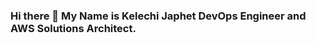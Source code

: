 ### Hi there 👋 My Name is Kelechi Japhet DevOps Engineer and AWS Solutions Architect.

<!--
**kcjaphet/kcjaphet** is a ✨ _special_ ✨ repository because its `README.md` (this file) appears on your GitHub profile.

Here are some ideas to get you started:
I am a DevOps Engineer and a Certified AWS Solutions Architect SAA-CO2 Cloud Computing and Linux System Administrator. I have a comprehensive understanding of AWS services and technologies. General cloud computing, setting up, configuring and maintaining servers. I have the ability to build secure and robust solutions using architectural design principles based on customer requirements. I can strategically design well-architected distributed systems that are scalable, resilient, efficient, and fault-tolerant.
I effectively work with DevOps tools such as Jenkins, Docker, Kubernetes, Git, Terraform, Ancible, Puppet and Nagios. I Build, Deploy, Manage and Monitor CI/CD pipelines.


- 🔭 I’m currently working on IAC using CloudFormationa and Terraform.
- Languages and Tools:
  Git GitHub Docker Kubernetes JSON YAML Python VSCode Nagios Webmin 
- 👯 I’m looking to collaborate on Open source Technology.
- 📫 How to reach me: kcjaphet2@gmail.com
- ⚡ Fun fact: Ilove Volleyball

